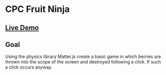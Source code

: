 # CPC Fruit Ninja

## [Live Demo](https://codepen.io/borntofrappe/full/KjWezV)

## Goal

Using the physics library Matter.js create a basic game in which berries are thrown into the scope of the screen and destroyed following a click. If such a click occurs anyway.